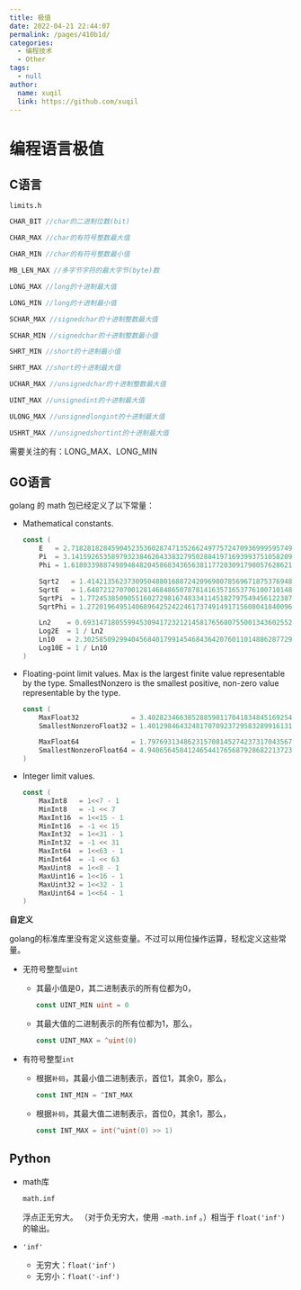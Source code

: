 ```yaml
---
title: 极值
date: 2022-04-21 22:44:07
permalink: /pages/410b1d/
categories: 
  - 编程技术
  - Other
tags: 
  - null
author: 
  name: xuqil
  link: https://github.com/xuqil
---
```

# 编程语言极值

## C语言

`limits.h`

```c
CHAR_BIT //char的二进制位数(bit)

CHAR_MAX //char的有符号整数最大值

CHAR_MIN //char的有符号整数最小值

MB_LEN_MAX //多字节字符的最大字节(byte)数

LONG_MAX //long的十进制最大值

LONG_MIN //long的十进制最小值

SCHAR_MAX //signedchar的十进制整数最大值

SCHAR_MIN //signedchar的十进制整数最小值

SHRT_MIN //short的十进制最小值

SHRT_MAX //short的十进制最大值

UCHAR_MAX //unsignedchar的十进制整数最大值

UINT_MAX //unsignedint的十进制最大值

ULONG_MAX //unsignedlongint的十进制最大值

USHRT_MAX //unsignedshortint的十进制最大值
```

需要关注的有：LONG_MAX、LONG_MIN

## GO语言

golang 的 math 包已经定义了以下常量：

- Mathematical constants.

  ```go
  const (
      E   = 2.71828182845904523536028747135266249775724709369995957496696763 // https://oeis.org/A001113
      Pi  = 3.14159265358979323846264338327950288419716939937510582097494459 // https://oeis.org/A000796
      Phi = 1.61803398874989484820458683436563811772030917980576286213544862 // https://oeis.org/A001622
  
      Sqrt2   = 1.41421356237309504880168872420969807856967187537694807317667974 // https://oeis.org/A002193
      SqrtE   = 1.64872127070012814684865078781416357165377610071014801157507931 // https://oeis.org/A019774
      SqrtPi  = 1.77245385090551602729816748334114518279754945612238712821380779 // https://oeis.org/A002161
      SqrtPhi = 1.27201964951406896425242246173749149171560804184009624861664038 // https://oeis.org/A139339
  
      Ln2    = 0.693147180559945309417232121458176568075500134360255254120680009 // https://oeis.org/A002162
      Log2E  = 1 / Ln2
      Ln10   = 2.30258509299404568401799145468436420760110148862877297603332790 // https://oeis.org/A002392
      Log10E = 1 / Ln10
  )
  ```

- Floating-point limit values. Max is the largest finite value representable by the type. SmallestNonzero is the smallest positive, non-zero value representable by the type.

  ```go
  const (
      MaxFloat32             = 3.40282346638528859811704183484516925440e+38  // 2**127 * (2**24 - 1) / 2**23
      SmallestNonzeroFloat32 = 1.401298464324817070923729583289916131280e-45 // 1 / 2**(127 - 1 + 23)
  
      MaxFloat64             = 1.797693134862315708145274237317043567981e+308 // 2**1023 * (2**53 - 1) / 2**52
      SmallestNonzeroFloat64 = 4.940656458412465441765687928682213723651e-324 // 1 / 2**(1023 - 1 + 52)
  )
  ```

- Integer limit values.

  ```go
  const (
      MaxInt8   = 1<<7 - 1
      MinInt8   = -1 << 7
      MaxInt16  = 1<<15 - 1
      MinInt16  = -1 << 15
      MaxInt32  = 1<<31 - 1
      MinInt32  = -1 << 31
      MaxInt64  = 1<<63 - 1
      MinInt64  = -1 << 63
      MaxUint8  = 1<<8 - 1
      MaxUint16 = 1<<16 - 1
      MaxUint32 = 1<<32 - 1
      MaxUint64 = 1<<64 - 1
  )
  
  ```

  

**自定义**

golang的标准库里没有定义这些变量。不过可以用位操作运算，轻松定义这些常量。

- 无符号整型`uint`

  - 其最小值是0，其二进制表示的所有位都为0，

    ```go
    const UINT_MIN uint = 0
    ```

  - 其最大值的二进制表示的所有位都为1，那么，

    ```go
    const UINT_MAX = ^uint(0)
    ```

    

- 有符号整型`int`

  - 根据`补码`，其最小值二进制表示，首位1，其余0，那么，

    ```go
    const INT_MIN = ^INT_MAX
    ```

  - 根据`补码`，其最大值二进制表示，首位0，其余1，那么，

    ```go
    const INT_MAX = int(^uint(0) >> 1)
    ```

## Python

- math库

  ```python
  math.inf
  ```

  浮点正无穷大。 （对于负无穷大，使用 `-math.inf` 。）相当于 `float('inf')` 的输出。

- `'inf'`

  - 无穷大：`float('inf')`
  - 无穷小：`float('-inf')`

